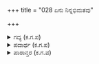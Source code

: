 +++
title = "028 ಏನು ನಿನ್ನಭಿಮತವು"

+++

<details><summary>ಗದ್ಯ (ಕ.ಗ.ಪ) </summary>

28. "ಅರ್ಜುನ, ನಿನ್ನ ಅಭಿಮತವನ್ನು ತಿಳಿಸು" ಎನ್ನಲು,  ಅರ್ಜುನನು ಶ್ರೀಕೃಷ್ಣನನ್ನು ಧ್ಯಾನಿಸಿ, ಶಿವನಿಗೆ ವಂದಿಸಿ, ಚಂದ್ರಸೂರ್ಯದಿಕ್ಪಾಲರಿಗೆ ಕೈಮುಗಿದು ಹೀಗೆ ಹೇಳಿದನು -
</details>

<details><summary>ಪದಾರ್ಥ (ಕ.ಗ.ಪ) </summary>

ಆಚಂದ್ರಾರ್ಕ - ಸೂಯ್, ಚಂದ್ರರಿರುವವರೆಗೂ  
ಅಡರು - ಏರು, ಹತ್ತು
</details>

<details><summary>ಪಾಠಾನ್ತರ (ಕ.ಗ.ಪ) </summary>

ಗತಿಯೆಂದನುತಲಾ - ಗತಿಯೆಂದೆನುತಲಾ  
ಅನುಬಂಧ: , ಅರಣ್ಯ ಪರ್ವ , ಅಡಿಟಿಪ್ಪಣಿ  
ಮೈ.ವಿ.ವಿ.
</details>

